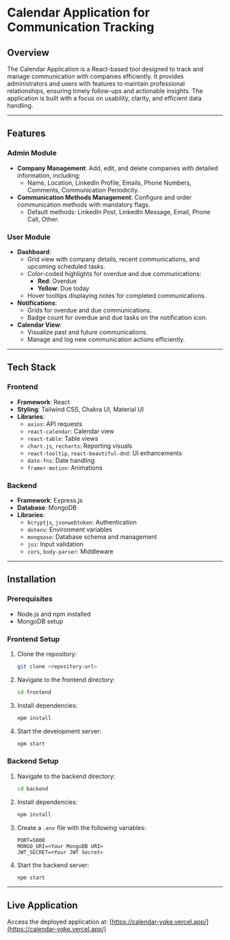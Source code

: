 # Calendar Application for Communication Tracking

## Overview
The Calendar Application is a React-based tool designed to track and manage communication with companies efficiently. It provides administrators and users with features to maintain professional relationships, ensuring timely follow-ups and actionable insights. The application is built with a focus on usability, clarity, and efficient data handling.

---

## Features

### Admin Module
- **Company Management**: Add, edit, and delete companies with detailed information, including:
  - Name, Location, LinkedIn Profile, Emails, Phone Numbers, Comments, Communication Periodicity.
- **Communication Methods Management**: Configure and order communication methods with mandatory flags.
  - Default methods: LinkedIn Post, LinkedIn Message, Email, Phone Call, Other.

### User Module
- **Dashboard**:
  - Grid view with company details, recent communications, and upcoming scheduled tasks.
  - Color-coded highlights for overdue and due communications:
    - **Red**: Overdue
    - **Yellow**: Due today
  - Hover tooltips displaying notes for completed communications.
- **Notifications**:
  - Grids for overdue and due communications.
  - Badge count for overdue and due tasks on the notification icon.
- **Calendar View**:
  - Visualize past and future communications.
  - Manage and log new communication actions efficiently.

---

## Tech Stack

### Frontend
- **Framework**: React
- **Styling**: Tailwind CSS, Chakra UI, Material UI
- **Libraries**:
  - `axios`: API requests
  - `react-calendar`: Calendar view
  - `react-table`: Table views
  - `chart.js`, `recharts`: Reporting visuals
  - `react-tooltip`, `react-beautiful-dnd`: UI enhancements
  - `date-fns`: Date handling
  - `framer-motion`: Animations

### Backend
- **Framework**: Express.js
- **Database**: MongoDB
- **Libraries**:
  - `bcryptjs`, `jsonwebtoken`: Authentication
  - `dotenv`: Environment variables
  - `mongoose`: Database schema and management
  - `joi`: Input validation
  - `cors`, `body-parser`: Middleware

---

## Installation

### Prerequisites
- Node.js and npm installed
- MongoDB setup

### Frontend Setup
1. Clone the repository:
   ```bash
   git clone <repository-url>
   ```
2. Navigate to the frontend directory:
   ```bash
   cd frontend
   ```
3. Install dependencies:
   ```bash
   npm install
   ```
4. Start the development server:
   ```bash
   npm start
   ```

### Backend Setup
1. Navigate to the backend directory:
   ```bash
   cd backend
   ```
2. Install dependencies:
   ```bash
   npm install
   ```
3. Create a `.env` file with the following variables:
   ```env
   PORT=5000
   MONGO_URI=<Your MongoDB URI>
   JWT_SECRET=<Your JWT Secret>
   ```
4. Start the backend server:
   ```bash
   npm start
   ```

---

## Live Application
Access the deployed application at: [https://calendar-yqke.vercel.app/](https://calendar-yqke.vercel.app/)

